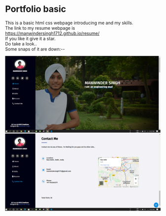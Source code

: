 # Portfolio basic

This is a basic html css webpage introducing me and my skills.<br/>
The link to my resume webpage is https://manwindersingh1712.github.io/resume/ <br/>
If you like it give it a star.<br/>
Do take a look..<br/>
Some snaps of it are down:--<br/>

![](images/capture1.png)
![](images/capture2.png)
